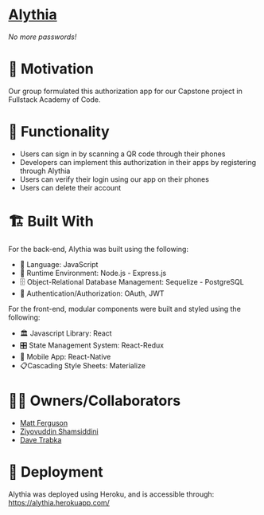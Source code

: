 # [Alythia](https://alythia.herokuapp.com/)

_No more passwords!_

# 🛒 Motivation

Our group formulated this authorization app for our Capstone project in Fullstack Academy of Code.

# :traffic_light: Functionality

* Users can sign in by scanning a QR code through their phones
* Developers can implement this authorization in their apps by registering through Alythia
* Users can verify their login using our app on their phones
* Users can delete their account

# :building_construction: Built With

For the back-end, Alythia was built using the following:

* :book: Language: JavaScript
* :running: Runtime Environment: Node.js - Express.js
* :file_cabinet: Object-Relational Database Management: Sequelize - PostgreSQL
* :closed_lock_with_key: Authentication/Authorization: OAuth, JWT

For the front-end, modular components were built and styled using the following:

* :classical_building: Javascript Library: React
* :control_knobs: State Management System: React-Redux
* :iphone: Mobile App: React-Native
* :clipboard:Cascading Style Sheets: Materialize

# 👨‍💻 Owners/Collaborators

* [Matt Ferguson](https://github.com/mdfergus/)
* [Ziyovuddin Shamsiddini](https://github.com/ziyoshams/)
* [Dave Trabka](https://github.com/davetrabka/)

# :satellite: Deployment

Alythia was deployed using Heroku, and is accessible through: https://alythia.herokuapp.com/
